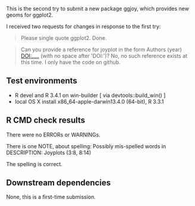 This is the second try to submit a new package ggjoy, which provides new geoms for ggplot2.

I received two requests for changes in response to the first try:

> Please single quote ggplot2.
Done.

> Can you provide a reference for joyplot in the form 
> Authors (year) <DOI:.....> (with no space after 'DOI:')?
No, no such reference exists at this time. I only have the code on github.

## Test environments
* R devel and R 3.4.1 on win-builder [ via devtools::build_win() ]
* local OS X install x86_64-apple-darwin13.4.0 (64-bit), R 3.3.1

## R CMD check results
There were no ERRORs or WARNINGs.

There is one NOTE, about spelling:
Possibly mis-spelled words in DESCRIPTION:
  Joyplots (3:8, 8:14)

The spelling is correct.

## Downstream dependencies
None, this is a first-time submission.

